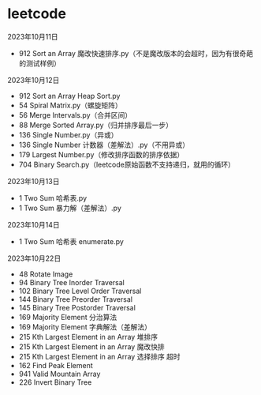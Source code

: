 # leetcode

2023年10月11日
- 912 Sort an Array 魔改快速排序.py（不是魔改版本的会超时，因为有很奇葩的测试样例）

2023年10月12日
- 912 Sort an Array Heap Sort.py
- 54 Spiral Matrix.py（螺旋矩阵）
- 56 Merge Intervals.py（合并区间）
- 88 Merge Sorted Array.py（归并排序最后一步）
- 136 Single Number.py（异或）
- 136 Single Number 计数器（差解法）.py（不用异或）
- 179 Largest Number.py（修改排序函数的排序依据）
- 704 Binary Search.py（leetcode原始函数不支持递归，就用的循环）

2023年10月13日
- 1 Two Sum 哈希表.py
- 1 Two Sum 暴力解（差解法）.py

2023年10月14日
- 1 Two Sum 哈希表 enumerate.py

2023年10月22日
- 48 Rotate Image
- 94 Binary Tree Inorder Traversal
- 102 Binary Tree Level Order Traversal
- 144 Binary Tree Preorder Traversal
- 145 Binary Tree Postorder Traversal
- 169 Majority Element 分治算法
- 169 Majority Element 字典解法（差解法）
- 215 Kth Largest Element in an Array 堆排序
- 215 Kth Largest Element in an Array 魔改快排
- 215 Kth Largest Element in an Array 选择排序 超时
- 162 Find Peak Element
- 941 Valid Mountain Array
- 226 Invert Binary Tree





